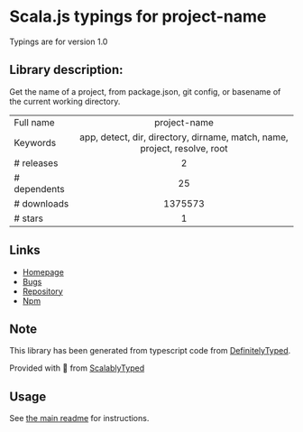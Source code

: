 
# Scala.js typings for project-name

Typings are for version 1.0

## Library description:
Get the name of a project, from package.json, git config, or basename of the current working directory.

|                    |                 |
| ------------------ | :-------------: |
| Full name          | project-name |
| Keywords           | app, detect, dir, directory, dirname, match, name, project, resolve, root |
| # releases         | 2 |
| # dependents       | 25 |
| # downloads        | 1375573 |
| # stars            | 1 |

## Links
- [Homepage](https://github.com/jonschlinkert/project-name)
- [Bugs](https://github.com/jonschlinkert/project-name/issues)
- [Repository](https://github.com/jonschlinkert/project-name)
- [Npm](https://www.npmjs.com/package/project-name)
    


## Note
This library has been generated from typescript code from [DefinitelyTyped](https://definitelytyped.org).

Provided with :purple_heart: from [ScalablyTyped](https://github.com/oyvindberg/ScalablyTyped)

## Usage
See [the main readme](../../readme.md) for instructions.



